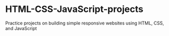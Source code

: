 # HTML-CSS-JavaScript-projects
Practice projects on building simple responsive websites using HTML, CSS, and JavaScript
